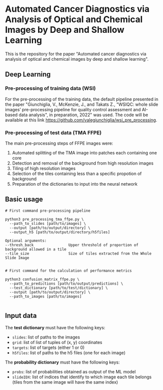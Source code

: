 # Automated Cancer Diagnostics via Analysis of Optical and Chemical Images by Deep and Shallow Learning


This is the repository for the paper "Automated cancer diagnostics via analysis of optical and chemical images by deep and shallow learning". 


## Deep Learning
### Pre-processing of training data (WSI)
For the pre-processing of the training data, the default pipeline presented in the paper "Giunchiglia, V., McKenzie, J., and Takats Z., "WSIQC: whole slide images’ pre-processing pipeline for quality control assessment and AI-based data analysis", in preparation, 2022" was used. The code will be available at this link https://github.com/valegiunchiglia/wsi_pre_processing. 

### Pre-processing of test data (TMA FFPE)
The main pre-processing steps of FFPE images were:
1. Automated splitting of the TMA image into patches each containing one core
2. Detection and removal of the background from high resolution images
3. Tiling of high resolution images
4. Selection of the tiles containing less than a specific propotion of background
5. Preparation of the dictionaries to input into the neural network

## Basic usage
```
# First command pre-processing pipeline

python3 pre_processing_tma_ffpe.py \
  --path_to_slides [path/to/images] \
  --output [path/to/output/directory] \
  --output_h5 [path/to/output/directory/h5files]
 
Optional arguments:
--thresh_back                Upper threshold of proportion of background allowed in a tile
--tile_size                  Size of tiles extracted from the Whole Slide Image


# First command for the calculation of performance metrics

python3 confusion_matrix_ffpe.py \
  --path_to_predictions [path/to/output/predictions] \
  --test_dictionary [path/to/test/dictionary] \
  --output [path/to/output/directory] \
  --path_to_images [path/to/images]
 
```

## Input data 

The **test dictionary** must have the following keys:
- ```slides```: list of paths to the images
- ```grid```: list of list of tuples of (x, y) coordinates  
- ```targets```: list of targets (either 1 or 0)
- ```h5files```: list of paths to the h5 files (one for each image)

The **probability dictionary** must have the following keys:
- ```probs```: list of probabilities obtained as output of the ML model
- ```slideIDX```: list of indices that identify to which image each tile belongs (tiles from the same image will have the same index)
